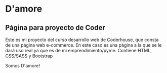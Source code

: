 # D'amore
## Página para proyecto de Coder
Este es mi proyecto del curso desarrollo web de Coderhouse, que consta de una página web e-commerce. En este
caso es una página a la que se le dará uso real ya que es de mi emprendimiento/pyme. Contiene HTML, CSS/SASS y Bootstrap

Somos D'amore!
